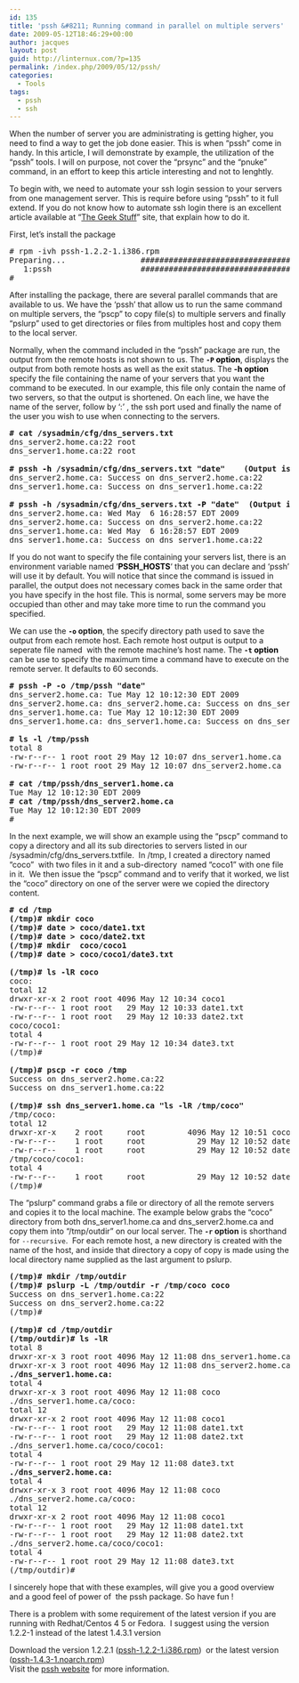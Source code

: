 ```yaml
---
id: 135
title: 'pssh &#8211; Running command in parallel on multiple servers'
date: 2009-05-12T18:46:29+00:00
author: jacques
layout: post
guid: http://linternux.com/?p=135
permalink: /index.php/2009/05/12/pssh/
categories:
  - Tools
tags:
  - pssh
  - ssh
---
```

When the number of server you are administrating is getting higher, you need to find a way to get the job done easier. This is when &#8220;pssh&#8221; come in handy. In this article, I will demonstrate by example, the utilization of the &#8220;pssh&#8221; tools. I will on purpose, not cover the &#8220;prsync&#8221; and the &#8220;pnuke&#8221; command, in an effort to keep this article interesting and not to lenghtly.

To begin with, we need to automate your ssh login session to your servers from one management server. This is require before using &#8220;pssh&#8221; to it full extend. If you do not know how to automate ssh login there is an excellent article available at &#8220;[The Geek Stuff](http://www.thegeekstuff.com/2008/06/perform-ssh-and-scp-without-entering-password-on-openssh/)&#8221; site, that explain how to do it.

First, let&#8217;s install the package

<pre># rpm -ivh pssh-1.2.2-1.i386.rpm
Preparing...                ########################################### [100%]
   1:pssh                   ########################################### [100%]
#</pre>

After installing the package, there are several parallel commands that are available to us. We have the &#8216;pssh&#8217; that allow us to run the same command on multiple servers, the &#8220;pscp&#8221; to copy file(s) to multiple servers and finally &#8220;pslurp&#8221; used to get directories or files from multiples host and copy them to the local server.

<!--more-->

Normally, when the command included in the &#8220;pssh&#8221; package are run, the output from the remote hosts is not shown to us. The <span style="color: #000000;"><strong><code>-P</code> option</strong></span>, displays the output from both remote hosts as well as the exit status. The **<span style="color: #000000;">-h option</span>** specify the file containing the name of your servers that you want the command to be executed. In our example, this file only contain the name of two servers, so that the output is shortened. On each line, we have the name of the server, follow by &#8216;:&#8217; , the ssh port used and finally the name of the user you wish to use when connecting to the servers.

<pre><strong># cat /sysadmin/cfg/dns_servers.txt</strong>
dns_server2.home.ca:22 root
dns_server1.home.ca:22 root
<strong>
# pssh <span style="color: #000000;">-h</span> /sysadmin/cfg/dns_servers.txt "date"    (Output is hidden)
</strong>dns_server2.home.ca: Success on dns_server2.home.ca:22
dns_server1.home.ca: Success on dns_server1.home.ca:22

<strong># pssh -h /sysadmin/cfg/dns_servers.txt <span style="color: #000000;">-P </span>"date"  (Output is displayed)</strong>
dns_server2.home.ca: Wed May  6 16:28:57 EDT 2009
dns_server2.home.ca: Success on dns_server2.home.ca:22
dns_server1.home.ca: Wed May  6 16:28:57 EDT 2009
dns_server1.home.ca: Success on dns_server1.home.ca:22</pre>

If you do not want to specify the file containing your servers list, there is an environment variable named &#8216;**<span style="color: #000000;">PSSH_HOSTS</span>**&#8216; that you can declare and &#8216;pssh&#8217; will use it by default. You will notice that since the command is issued in parallel, the output does not necessary comes back in the same order that you have specify in the host file. This is normal, some servers may be more occupied than other and may take more time to run the command you specified.

We can use the **<span style="color: #000000;"><code>-o</code></span> option**, the specify directory path used to save the output from each remote host. Each remote host output is output to a seperate file named  with the remote machine&#8217;s host name. The **<span style="color: #000000;"><code>-t</code> option</span>** can be use to specify the maximum time a command have to execute on the remote server. It defaults to 60 seconds.

<pre><strong># pssh -P -o /tmp/pssh "date"
</strong>dns_server2.home.ca: Tue May 12 10:12:30 EDT 2009
dns_server2.home.ca: dns_server2.home.ca: Success on dns_server2.home.ca:22
dns_server1.home.ca: Tue May 12 10:12:30 EDT 2009
dns_server1.home.ca: dns_server1.home.ca: Success on dns_server1.home.ca:22

<strong># ls -l /tmp/pssh</strong>
total 8
-rw-r--r-- 1 root root 29 May 12 10:07 dns_server1.home.ca
-rw-r--r-- 1 root root 29 May 12 10:07 dns_server2.home.ca

<strong># cat /tmp/pssh/dns_server1.home.ca</strong>
Tue May 12 10:12:30 EDT 2009
<strong># cat /tmp/pssh/dns_server2.home.ca</strong>
Tue May 12 10:12:30 EDT 2009
#</pre>

In the next example, we will show an example using the &#8220;pscp&#8221; command to copy a directory and all its sub directories to servers listed in our /sysadmin/cfg/dns_servers.txtfile.  In /tmp, I created a directory named &#8220;coco&#8221;  with two files in it and a sub-directory  named &#8220;coco1&#8221; with one file in it.  We then issue the &#8220;pscp&#8221; command and to verify that it worked, we list the &#8220;coco&#8221; directory on one of the server were we copied the directory content.

<pre><strong># cd /tmp
(/tmp)# mkdir coco
(/tmp)# date &gt; coco/date1.txt
(/tmp)# date &gt; coco/date2.txt
(/tmp)# mkdir  coco/coco1
(/tmp)# date &gt; coco/coco1/date3.txt</strong>
<strong>
(/tmp)# ls -lR coco</strong>
coco:
total 12
drwxr-xr-x 2 root root 4096 May 12 10:34 coco1
-rw-r--r-- 1 root root   29 May 12 10:33 date1.txt
-rw-r--r-- 1 root root   29 May 12 10:33 date2.txt
coco/coco1:
total 4
-rw-r--r-- 1 root root 29 May 12 10:34 date3.txt
(/tmp)#

<strong>(/tmp)# pscp -r coco /tmp
</strong>Success on dns_server2.home.ca:22
Success on dns_server1.home.ca:22
<strong>
(/tmp)# ssh dns_server1.home.ca "ls -lR /tmp/coco"</strong>
/tmp/coco:
total 12
drwxr-xr-x    2 root     root         4096 May 12 10:51 coco1
-rw-r--r--    1 root     root           29 May 12 10:52 date1.txt
-rw-r--r--    1 root     root           29 May 12 10:52 date2.txt
/tmp/coco/coco1:
total 4
-rw-r--r--    1 root     root           29 May 12 10:52 date3.txt
(/tmp)#</pre>

The &#8220;pslurp&#8221; command grabs a file or directory of all the remote servers and copies it to the local machine. The example below grabs the &#8220;coco&#8221; directory from both dns\_server1.home.ca and dns\_server2.home.ca and copy them into &#8220;/tmp/outdir&#8221; on our local server. The **`-r` option** is shorthand for `--recursive`.  For each remote host, a new directory is created with the name of the host, and inside that directory a copy of copy is made using the local directory name supplied as the last argument to pslurp.

<pre><strong>(/tmp)# mkdir /tmp/outdir</strong>
<strong>(/tmp)# pslurp -L /tmp/outdir -r /tmp/coco coco
</strong>Success on dns_server1.home.ca:22
Success on dns_server2.home.ca:22
(/tmp)# 

<strong>(/tmp)# cd /tmp/outdir
(/tmp/outdir)# ls -lR</strong>
total 8
drwxr-xr-x 3 root root 4096 May 12 11:08 dns_server1.home.ca
drwxr-xr-x 3 root root 4096 May 12 11:08 dns_server2.home.ca
<strong>./dns_server1.home.ca:</strong>
total 4
drwxr-xr-x 3 root root 4096 May 12 11:08 coco
./dns_server1.home.ca/coco:
total 12
drwxr-xr-x 2 root root 4096 May 12 11:08 coco1
-rw-r--r-- 1 root root   29 May 12 11:08 date1.txt
-rw-r--r-- 1 root root   29 May 12 11:08 date2.txt
./dns_server1.home.ca/coco/coco1:
total 4
-rw-r--r-- 1 root root 29 May 12 11:08 date3.txt
<strong>./dns_server2.home.ca:</strong>
total 4
drwxr-xr-x 3 root root 4096 May 12 11:08 coco
./dns_server2.home.ca/coco:
total 12
drwxr-xr-x 2 root root 4096 May 12 11:08 coco1
-rw-r--r-- 1 root root   29 May 12 11:08 date1.txt
-rw-r--r-- 1 root root   29 May 12 11:08 date2.txt
./dns_server2.home.ca/coco/coco1:
total 4
-rw-r--r-- 1 root root 29 May 12 11:08 date3.txt
(/tmp/outdir)#</pre>

I sincerely hope that with these examples, will give you a good overview and a good feel of power of  the pssh package. So have fun !

There is a problem with some requirement of the latest version if you are running with Redhat/Centos 4 5 or Fedora.  I suggest using the version 1.2.2-1 instead of the latest 1.4.3.1 version

Download the version 1.2.2.1 ([pssh-1.2.2-1.i386.rpm](http://www.theether.org/pssh/pssh-1.2.2-1.i386.rpm))  or the latest version ([pssh-1.4.3-1.noarch.rpm](http://www.theether.org/pssh/pssh-1.4.3-1.noarch.rpm))  
Visit the [pssh website](http://www.theether.org/pssh/ "pssh website") for more information.